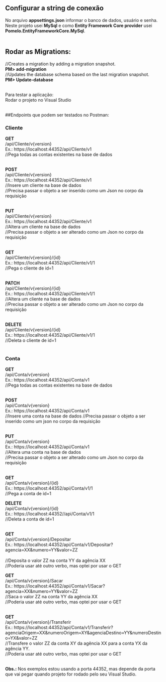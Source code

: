## Configurar a string de conexão
No arquivo **appsettings.json** informar o banco de dados, usuário e senha.<br />
Neste projeto usei **MySql** e como **Entity Framework Core provider** usei **Pomelo.EntityFrameworkCore.MySql**.<br /><br />

## Rodar as Migrations:
//Creates a migration by adding a migration snapshot.<br />
**PM> add-migration <migration name>**<br />
//Updates the database schema based on the last migration snapshot.<br />
**PM> Update-database**<br /><br />

Para testar a aplicação:<br />
Rodar o projeto no Visual Studio<br /><br />

##Endpoints que podem ser testados no Postman:

### Cliente
  **GET**<br />
  /api/Cliente/v{version}<br />
  Ex.: https://localhost:44352/api/Cliente/v1<br />
  //Pega todas as contas existentes na base de dados<br /><br />
  
  **POST**<br />
  /api/Cliente/v{version}<br />
  Ex.: https://localhost:44352/api/Cliente/v1<br />
  //Insere um cliente na base de dados<br />
  //Precisa passar o objeto a ser inserido como um Json no corpo da requisição<br /><br />
  
  **PUT**<br />
  /api/Cliente/v{version}<br />
  Ex.: https://localhost:44352/api/Cliente/v1<br />
  //Altera um cliente na base de dados<br />
  //Precisa passar o objeto a ser alterado como um Json no corpo da requisição<br /><br />
  
  **GET**<br />
  /api/Cliente/v{version}/{id}<br />
  Ex.: https://localhost:44352/api/Cliente/v1/1<br />
  //Pega o cliente de id=1<br /><br />
  
  **PATCH**<br />
  /api/Cliente/v{version}/{id}<br />
  Ex.: https://localhost:44352/api/Cliente/v1/1<br />
  //Altera um cliente na base de dados<br />
  //Precisa passar o objeto a ser alterado como um Json no corpo da requisição<br /><br />
  
  **DELETE**<br />
  /api/Cliente/v{version}/{id}<br />
  Ex.: https://localhost:44352/api/Cliente/v1/1<br />
  //Deleta o cliente de id=1<br /><br />


### Conta
  
  **GET**<br />
  /api/Conta/v{version}<br />
  Ex.: https://localhost:44352/api/Conta/v1<br />
  //Pega todas as contas existentes na base de dados<br /><br />
  
  **POST**<br />
  /api/Conta/v{version}<br />
  Ex.: https://localhost:44352/api/Conta/v1<br />
  //Insere uma conta na base de dados
  //Precisa passar o objeto a ser inserido como um json no corpo da requisição<br /><br />
  
  **PUT**<br />
  /api/Conta/v{version}<br />
  Ex.: https://localhost:44352/api/Conta/v1<br />
  //Altera uma conta na base de dados<br />
  //Precisa passar o objeto a ser alterado como um Json no corpo da requisição<br /><br />
  
  **GET**<br />
  /api/Conta/v{version}/{id}<br />
  Ex.: https://localhost:44352/api/Conta/v1/1<br />
  //Pega a conta de id=1<br />
  
  **DELETE**<br />
  /api/Conta/v{version}/{id}<br />
  Ex.: https://localhost:44352//api/Conta/v1/1<br />
  //Deleta a conta de id=1<br /><br />
  
  **GET**<br />
  /api/Conta/v{version}/Depositar<br />
  Ex.: https://localhost:44352/api/Conta/v1/Depositar?agencia=XX&numero=YY&valor=ZZ<br /><br />
  //Deposita o valor ZZ na conta YY da agência XX<br />
  //Poderia usar até outro verbo, mas optei por usar o GET<br />
  
  **GET**<br />
  /api/Conta/v{version}/Sacar<br />
  Ex.: https://localhost:44352/api/Conta/v1/Sacar?agencia=XX&numero=YY&valor=ZZ<br />
  //Saca o valor ZZ na conta YY da agência XX<br />
  //Poderia usar até outro verbo, mas optei por usar o GET<br /><br />
  
  **GET**<br />
  /api/Conta/v{version}/Transferir<br />
  Ex.: https://localhost:44352/api/Conta/v1/Transferir?agenciaOrigem=XX&numeroOrigem=XY&agenciaDestino=YY&numeroDestino=YX&valor=ZZ<br />
  //Transfere o valor ZZ da conta XY da agência XX para a conta YX da agência YY.<br />
  //Poderia usar até outro verbo, mas optei por usar o GET<br /><br />
  
  **Obs.:** Nos exemplos estou usando a porta 44352, mas depende da porta que vai pegar quando projeto for rodado pelo seu Visual Studio.
